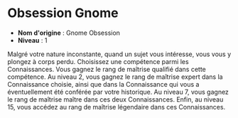 # Obsession Gnome

 * **Nom d'origine** : Gnome Obsession
 * **Niveau** : 1


<p>Malgré votre nature inconstante, quand un sujet vous intéresse, vous vous y plongez à corps perdu. Choisissez une compétence parmi les Connaissances. Vous gagnez le rang de maîtrise qualifié dans cette compétence. Au niveau 2, vous gagnez le rang de maîtrise expert dans la Connaissance choisie, ainsi que dans la Connaissance qui vous a éventuellement été conférée par votre historique. Au niveau 7, vous gagnez le rang de maîtrise maître dans ces deux Connaissances. Enfin, au niveau 15, vous accédez au rang de maîtrise légendaire dans ces Connaissances.</p>